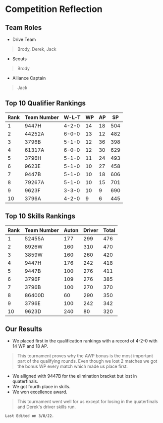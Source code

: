 # Competition Reflection
## Team Roles
- Drive Team
> Brody, Derek, Jack
- Scouts
> Brody
- Alliance Captain
> Jack

## Top 10 Qualifier Rankings
| Rank | Team Number | W-L-T | WP | AP  | SP  |
|------|-------------|-------|----|-----|-----|
| 1    | 9447H        | 4-2-0 | 14 | 18  | 504 |
| 2    | 44252A     | 6-0-0 | 13 | 12  | 482 |
| 3    | 3796B       | 5-1-0 | 12 | 36  | 398 |
| 4    | 61317A       | 6-0-0 | 12 | 30  | 629 |
| 5    | 3796H      | 5-1-0 | 11 | 24 | 493 |
| 6    | 9623E      | 5-1-0 | 10 | 27  | 458 |
| 7    | 9447B       | 5-1-0 | 10 | 18  | 606 |
| 8    | 79267A       | 5-1-0 | 10  | 15  | 701 |
| 9    | 9623F     | 3-3-0 | 10  | 9 | 690 |
| 10   | 3796A       | 4-2-0 | 9  | 6  | 445 |

## Top 10 Skills Rankings
| Rank | Team Number | Auton | Driver | Total |
|------|-------------|-------|--------|-------|
| 1    | 52455A       | 177   | 299    | 476   |
| 2    | 8926W       | 160    | 310    | 470   |
| 3    | 3859W       | 160    | 260    | 420   |
| 4    | 9447H       | 176   | 242   |  418  |
| 5    | 9447B       | 100   | 276    | 411  |
| 6    | 3796F       | 109    | 276    | 385   |
| 7    | 3796B       | 100   | 270   | 370   |
| 8    | 86400D      | 60  | 290  | 350   |
| 9    | 3796E       | 100     | 242    | 342   |
| 10   | 9623D      | 240    | 80  | 320   |

## Our Results
- We placed first in the qualification rankings with a record of 4-2-0 with 14 WP and 18 AP. 
> This tournament proves why the AWP bonus is the most important part of the qualifying rounds. Even though we lost 2 matches we got the bonus WP every match which made us place first.
- We alligned with 9447B for the elimination bracket but lost in quaterfinals. 
- We got fourth place in skills.
- We won excellence award.
> This tournament went well for us except for losing in the quaterfinals and Derek's driver skills run.


```{important}
Last Edited on 3/8/22.
```